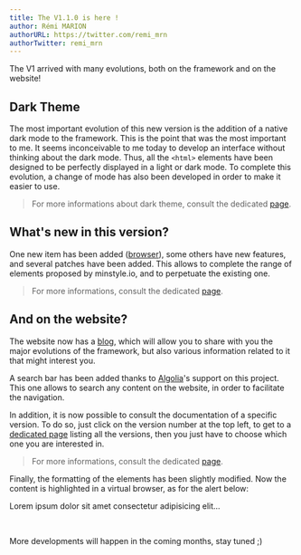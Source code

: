 ```yaml
---
title: The V1.1.0 is here !
author: Rémi MARION
authorURL: https://twitter.com/remi_mrn
authorTwitter: remi_mrn
---
```

The V1 arrived with many evolutions, both on the framework and on the website!

## Dark Theme

The most important evolution of this new version is the addition of a native dark mode to the framework. This is the point that was the most important to me. It seems inconceivable to me today to develop an interface without thinking about the dark mode. Thus, all the `<html>` elements have been designed to be perfectly displayed in a light or dark mode. To complete this evolution, a change of mode has also been developed in order to make it easier to use.

> For more informations about dark theme, consult the dedicated [page](/docs/dark).

## What's new in this version?

One new item has been added ([browser](/docs/browser)), some others have new features, and several patches have been added. This allows to complete the range of elements proposed by minstyle.io, and to perpetuate the existing one.

> For more informations, consult the dedicated [page](/docs/changelog).

## And on the website?

The website now has a [blog](/blog), which will allow you to share with you the major evolutions of the framework, but also various information related to it that might interest you.

A search bar has been added thanks to [Algolia](https://www.algolia.com/)'s support on this project. This one allows to search any content on the website, in order to facilitate the navigation.

In addition, it is now possible to consult the documentation of a specific version. To do so, just click on the version number at the top left, to get to a [dedicated page](versions) listing all the versions, then you just have to choose which one you are interested in.

> For more informations, consult the dedicated [page](/docs/versions).

Finally, the formatting of the elements has been slightly modified. Now the content is highlighted in a virtual browser, as for the alert below:

<div class="ms-browser">
    <div class="ms-tab-browser">
        <div class="ms-dot red"></div>
        <div class="ms-dot yellow"></div>
        <div class="ms-dot green"></div>
    </div>
    <div class="ms-content">
        <div class="ms-alert">
            <span class="ms-close"></span>
            <p>Lorem ipsum dolor sit amet consectetur adipisicing elit...</p>
        </div>
    </div>
</div><br/>

More developments will happen in the coming months, stay tuned ;)


<!--truncate-->
